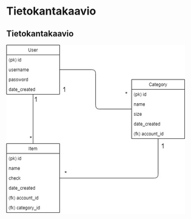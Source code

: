 # Tietokantakaavio

## Tietokantakaavio


![alt text](https://github.com/retute/Ostoslista/blob/master/documentation/Ostoslista.ui.jpg "Tietokantakaavio")